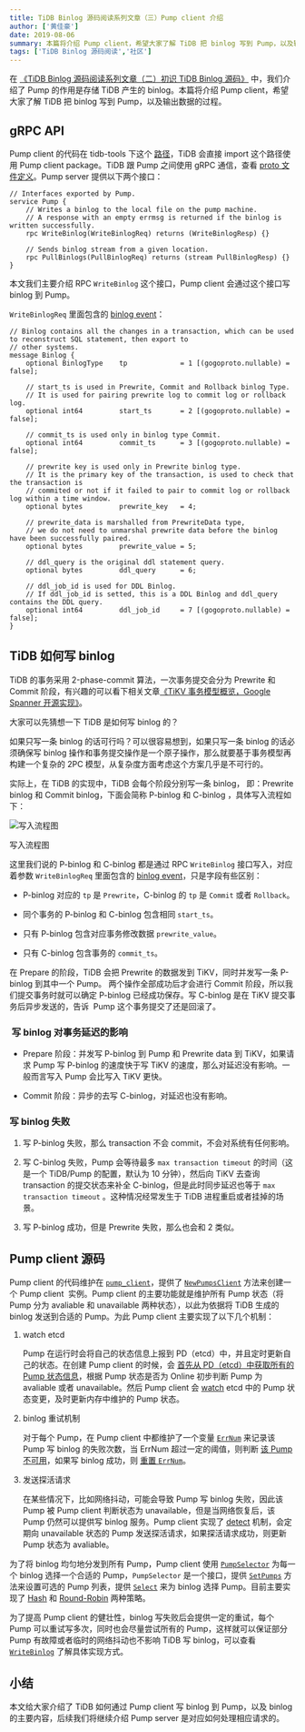 ```yaml
---
title: TiDB Binlog 源码阅读系列文章（三）Pump client 介绍
author: ['黄佳豪']
date: 2019-08-06
summary: 本篇将介绍 Pump client，希望大家了解 TiDB 把 binlog 写到 Pump，以及输出数据的过程。
tags: ['TiDB Binlog 源码阅读','社区']
---
```


在 [《TiDB Binlog 源码阅读系列文章（二）初识 TiDB Binlog 源码》](https://pingcap.com/blog-cn/tidb-binlog-source-code-reading-2/) 中，我们介绍了 Pump 的作用是存储 TiDB 产生的 binlog。本篇将介绍 Pump client，希望大家了解 TiDB 把 binlog 写到 Pump，以及输出数据的过程。

## gRPC API

Pump client 的代码在 tidb-tools 下这个 [路径](https://github.com/pingcap/tidb-tools/tree/v3.0.0-rc.3/tidb-binlog/pump_client)，TiDB 会直接 import 这个路径使用 Pump client package。TiDB 跟 Pump 之间使用 gRPC 通信，查看 [proto 文件定义](https://github.com/pingcap/tipb/tree/87cb1e27ab4a86efc534fd4c5b62fda621e38465/proto/binlog)。Pump server 提供以下两个接口：

```
// Interfaces exported by Pump.
service Pump {
    // Writes a binlog to the local file on the pump machine.
    // A response with an empty errmsg is returned if the binlog is written successfully.
    rpc WriteBinlog(WriteBinlogReq) returns (WriteBinlogResp) {}

    // Sends binlog stream from a given location.
    rpc PullBinlogs(PullBinlogReq) returns (stream PullBinlogResp) {}
}
```


本文我们主要介绍 RPC `WriteBinlog` 这个接口，Pump client 会通过这个接口写 binlog 到 Pump。

`WriteBinlogReq` 里面包含的 [binlog event](https://github.com/pingcap/tipb/blob/87cb1e27ab4a86efc534fd4c5b62fda621e38465/proto/binlog/binlog.proto#L57)：

```
// Binlog contains all the changes in a transaction, which can be used to reconstruct SQL statement, then export to
// other systems.
message Binlog {
    optional BinlogType    tp             = 1 [(gogoproto.nullable) = false];

    // start_ts is used in Prewrite, Commit and Rollback binlog Type.
    // It is used for pairing prewrite log to commit log or rollback log.
    optional int64         start_ts       = 2 [(gogoproto.nullable) = false];

    // commit_ts is used only in binlog type Commit.
    optional int64         commit_ts      = 3 [(gogoproto.nullable) = false];

    // prewrite key is used only in Prewrite binlog type.
    // It is the primary key of the transaction, is used to check that the transaction is
    // commited or not if it failed to pair to commit log or rollback log within a time window.
    optional bytes         prewrite_key   = 4;

    // prewrite_data is marshalled from PrewriteData type,
    // we do not need to unmarshal prewrite data before the binlog have been successfully paired.
    optional bytes         prewrite_value = 5;

    // ddl_query is the original ddl statement query.
    optional bytes         ddl_query      = 6;

    // ddl_job_id is used for DDL Binlog.
    // If ddl_job_id is setted, this is a DDL Binlog and ddl_query contains the DDL query.
    optional int64         ddl_job_id     = 7 [(gogoproto.nullable) = false];
}
```

## TiDB 如何写 binlog

TiDB 的事务采用 2-phase-commit 算法，一次事务提交会分为 Prewrite 和 Commit 阶段，有兴趣的可以看下相关文章[《TiKV 事务模型概览，Google Spanner 开源实现》](https://pingcap.com/blog-cn/tidb-transaction-model/)。

大家可以先猜想一下 TiDB 是如何写 binlog 的？

如果只写一条 binlog 的话可行吗？可以很容易想到，如果只写一条 binlog 的话必须确保写 binlog 操作和事务提交操作是一个原子操作，那么就要基于事务模型再构建一个复杂的 2PC 模型，从复杂度方面考虑这个方案几乎是不可行的。

实际上，在 TiDB 的实现中，TiDB 会每个阶段分别写一条 binlog， 即：Prewrite binlog 和 Commit binlog，下面会简称 P-binlog 和 C-binlog ，具体写入流程如下：

![写入流程图](https://download.pingcap.com/images/blog/tidb-binlog-source-code-reading-3/1.png)

<div class="caption-center">写入流程图</div>

这里我们说的 P-binlog 和 C-binlog 都是通过 RPC `WriteBinlog` 接口写入，对应着参数 `WriteBinlogReq` 里面包含的 [binlog event](https://github.com/pingcap/tipb/blob/87cb1e27ab4a86efc534fd4c5b62fda621e38465/proto/binlog/binlog.proto#L57)，只是字段有些区别：

* P-binlog 对应的 `tp` 是 `Prewrite`，C-binlog 的 `tp` 是 `Commit` 或者 `Rollback`。

* 同个事务的 P-binlog 和 C-binlog 包含相同 `start_ts`。

* 只有 P-binlog 包含对应事务修改数据 `prewrite_value`。

* 只有 C-binlog 包含事务的 `commit_ts`。

在 Prepare 的阶段，TiDB 会把 Prewrite 的数据发到 TiKV，同时并发写一条 P-binlog 到其中一个 Pump。 两个操作全部成功后才会进行 Commit 阶段，所以我们提交事务时就可以确定 P-binlog 已经成功保存。写 C-binlog 是在 TiKV 提交事务后异步发送的，告诉  Pump 这个事务提交了还是回滚了。

###  写 binlog 对事务延迟的影响

* Prepare 阶段：并发写 P-binlog 到 Pump 和 Prewrite data 到 TiKV，如果请求 Pump 写 P-binlog 的速度快于写 TiKV 的速度，那么对延迟没有影响。一般而言写入 Pump 会比写入 TiKV 更快。

* Commit 阶段：异步的去写 C-binlog，对延迟也没有影响。

### 写 binlog 失败

1. 写 P-binlog 失败，那么 transaction 不会 commit，不会对系统有任何影响。

2. 写 C-binlog 失败，Pump 会等待最多 `max transaction timeout` 的时间（这是一个 TiDB/Pump 的配置，默认为 10 分钟），然后向 TiKV 去查询 transaction 的提交状态来补全 C-binlog，但是此时同步延迟也等于 `max transaction timeout` 。这种情况经常发生于 TiDB 进程重启或者挂掉的场景。

3. 写 P-binlog 成功，但是 Prewrite 失败，那么也会和 2 类似。

## Pump client 源码

Pump client 的代码维护在 [`pump_client`](https://github.com/pingcap/tidb-tools/tree/master/tidb-binlog/pump_client)，提供了 [`NewPumpsClient`](https://github.com/pingcap/tidb-tools/blob/c969908e6130dfbdb4ab80fb84f275df2a6fd877/tidb-binlog/pump_client/client.go#L125) 方法来创建一个 Pump client  实例。Pump client 的主要功能就是维护所有 Pump 状态（将 Pump 分为 avaliable 和 unavailable 两种状态），以此为依据将 TiDB 生成的 binlog 发送到合适的 Pump。为此 Pump client 主要实现了以下几个机制：

1. watch etcd

	Pump 在运行时会将自己的状态信息上报到 PD（etcd）中，并且定时更新自己的状态。在创建 Pump client 的时候，会 [首先从 PD（etcd）中获取所有的 Pump 状态信息](https://github.com/pingcap/tidb-tools/blob/c969908e6130dfbdb4ab80fb84f275df2a6fd877/tidb-binlog/pump_client/client.go#L227)，根据 Pump 状态是否为 Online 初步判断 Pump 为 avaliable 或者 unavailable。然后 Pump client 会 [watch](https://github.com/pingcap/tidb-tools/blob/c969908e6130dfbdb4ab80fb84f275df2a6fd877/tidb-binlog/pump_client/client.go#L478) etcd 中的 Pump 状态变更，及时更新内存中维护的 Pump 状态。

2. binlog 重试机制

	对于每个 Pump，在 Pump client 中都维护了一个变量 [`ErrNum`](https://github.com/pingcap/tidb-tools/blob/c969908e6130dfbdb4ab80fb84f275df2a6fd877/tidb-binlog/pump_client/pump.go#L70) 来记录该 Pump 写 binlog 的失败次数，当 ErrNum 超过一定的阈值，则判断 [该 Pump 不可用](https://github.com/pingcap/tidb-tools/blob/c969908e6130dfbdb4ab80fb84f275df2a6fd877/tidb-binlog/pump_client/pump.go#L174)，如果写 binlog 成功，则 [重置 `ErrNum`](https://github.com/pingcap/tidb-tools/blob/c969908e6130dfbdb4ab80fb84f275df2a6fd877/tidb-binlog/pump_client/pump.go#L162)。

3. 发送探活请求

	在某些情况下，比如网络抖动，可能会导致 Pump 写 binlog 失败，因此该 Pump 被 Pump client 判断状态为 unavailable，但是当网络恢复后，该 Pump 仍然可以提供写 binlog 服务。Pump client 实现了 [detect](https://github.com/pingcap/tidb-tools/blob/c969908e6130dfbdb4ab80fb84f275df2a6fd877/tidb-binlog/pump_client/client.go#L531) 机制，会定期向 unavailable 状态的 Pump 发送探活请求，如果探活请求成功，则更新 Pump 状态为 avaliable。

为了将 binlog 均匀地分发到所有 Pump，Pump client 使用 [`PumpSelector`](https://github.com/pingcap/tidb-tools/blob/c969908e6130dfbdb4ab80fb84f275df2a6fd877/tidb-binlog/pump_client/selector.go#L47) 为每一个 binlog 选择一个合适的 Pump，`PumpSelector` 是一个接口，提供 [`SetPumps`](https://github.com/pingcap/tidb-tools/blob/c969908e6130dfbdb4ab80fb84f275df2a6fd877/tidb-binlog/pump_client/selector.go#L49) 方法来设置可选的 Pump 列表，提供 [`Select`](https://github.com/pingcap/tidb-tools/blob/c969908e6130dfbdb4ab80fb84f275df2a6fd877/tidb-binlog/pump_client/selector.go#L52) 来为 binlog 选择 Pump。目前主要实现了 [Hash](https://github.com/pingcap/tidb-tools/blob/c969908e6130dfbdb4ab80fb84f275df2a6fd877/tidb-binlog/pump_client/selector.go#L59) 和 [Round-Robin](https://github.com/pingcap/tidb-tools/blob/c969908e6130dfbdb4ab80fb84f275df2a6fd877/tidb-binlog/pump_client/selector.go#L109) 两种策略。

为了提高 Pump client 的健壮性，binlog 写失败后会提供一定的重试，每个 Pump 可以重试写多次，同时也会尽量尝试所有的 Pump，这样就可以保证部分 Pump 有故障或者临时的网络抖动也不影响 TiDB 写 binlog，可以查看 [`WriteBinlog`](https://github.com/pingcap/tidb-tools/blob/c969908e6130dfbdb4ab80fb84f275df2a6fd877/tidb-binlog/pump_client/client.go#L242) 了解具体实现方式。

## 小结

本文给大家介绍了 TiDB 如何通过 Pump client 写 binlog 到 Pump，以及 binlog 的主要内容，后续我们将继续介绍 Pump server 是对应如何处理相应请求的。
